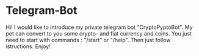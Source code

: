 # Telegram-Bot
Hi! I would like to introduce my private telegram bot "CryptoPyptoBot".
My pet can convert to you some crypto- and fiat currency and coins.
You just need to start with commands : "/start" or "/help". Then just follow istructions.
Enjoy!
